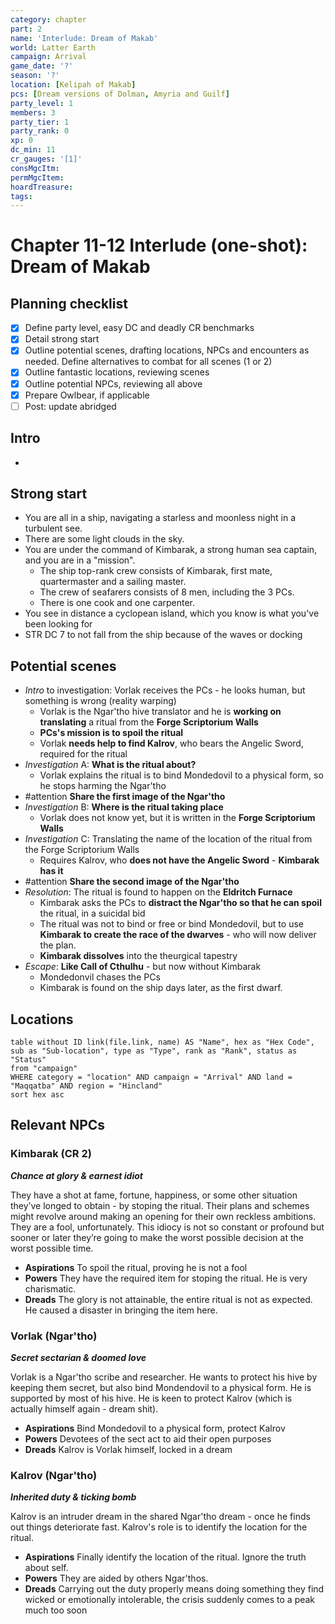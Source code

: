 ```yaml
---
category: chapter
part: 2
name: 'Interlude: Dream of Makab'
world: Latter Earth
campaign: Arrival
game_date: '?'
season: '?'
location: [Kelipah of Makab]
pcs: [Dream versions of Dolman, Amyria and Guilf]
party_level: 1
members: 3
party_tier: 1
party_rank: 0
xp: 0
dc_min: 11
cr_gauges: '[1]'
consMgcItm: 
permMgcItem: 
hoardTreasure: 
tags: 
---
```


# Chapter 11-12 Interlude (one-shot): Dream of Makab

## Planning checklist

- [x] Define party level, easy DC and deadly CR benchmarks
- [x] Detail strong start
- [x] Outline potential scenes, drafting locations, NPCs and encounters as needed. Define alternatives to combat for all scenes (1 or 2)
- [x] Outline fantastic locations, reviewing scenes
- [x] Outline potential NPCs, reviewing all above
- [x] Prepare Owlbear, if applicable
- [ ] Post: update abridged

## Intro

- 

## Strong start

- You are all in a ship, navigating a starless and moonless night in a turbulent see.
- There are some light clouds in the sky.
- You are under the command of Kimbarak, a strong human sea captain, and you are in a "mission".
	- The ship top-rank crew consists of Kimbarak, first mate, quartermaster and a sailing master.
	- The crew of seafarers consists of 8 men, including the 3 PCs.
	- There is one cook and one carpenter.
- You see in distance a cyclopean island, which you know is what you've been looking for
- STR DC 7 to not fall from the ship because of the waves or docking

## Potential scenes

- *Intro* to investigation: Vorlak receives the PCs - he looks human, but something is wrong (reality warping)
	- Vorlak is the Ngar'tho hive translator and he is **working on translating** a ritual from the **Forge Scriptorium Walls**
	- **PCs's mission is to spoil the ritual**
	- Vorlak **needs help to find Kalrov**, who bears the Angelic Sword, required for the ritual 
- *Investigation* A: **What is the ritual about?**
	- Vorlak explains the ritual is to bind Mondedovil to a physical form, so he stops harming the Ngar'tho
- #attention **Share the first image of the Ngar'tho**
- *Investigation* B: **Where is the ritual taking place**
	- Vorlak does not know yet, but it is written in the **Forge Scriptorium Walls**
- *Investigation* C: Translating the name of the location of the ritual from the Forge Scriptorium Walls
	- Requires Kalrov, who **does not have the Angelic Sword** - **Kimbarak has it**
- #attention **Share the second image of the Ngar'tho**
- *Resolution*: The ritual is found to happen on the **Eldritch Furnace**
	- Kimbarak asks the PCs to **distract the Ngar'tho so that he can spoil** the ritual, in a suicidal bid
	- The ritual was not to bind or free or bind Mondedovil, but to use **Kimbarak to create the race of the dwarves** - who will now deliver the plan.
	- **Kimbarak dissolves** into the theurgical tapestry
- *Escape*: **Like Call of Cthulhu** - but now without Kimbarak
	- Mondedonvil chases the PCs
	- Kimbarak is found on the ship days later, as the first dwarf.

## Locations

```dataview
table without ID link(file.link, name) AS "Name", hex as "Hex Code", sub as "Sub-location", type as "Type", rank as "Rank", status as "Status"
from "campaign"
WHERE category = "location" AND campaign = "Arrival" AND land = "Maqqatba" AND region = "Hincland"
sort hex asc
```

## Relevant NPCs

### Kimbarak (CR 2)
***Chance at glory & earnest idiot***

They have a shot at fame, fortune, happiness, or some other situation they’ve longed to obtain - by stoping the ritual. Their plans and schemes might revolve around making an opening for their own reckless ambitions. They are a fool, unfortunately. This idiocy is not so constant or profound but sooner or later they’re going to make the worst possible decision at the worst possible time.

- **Aspirations** To spoil the ritual, proving he is not a fool
- **Powers** They have the required item for stoping the ritual. He is very charismatic.
- **Dreads** The glory is not attainable, the entire ritual is not as expected. He caused a disaster in bringing the item here.

### Vorlak (Ngar'tho)
***Secret sectarian & doomed love***

Vorlak is a Ngar'tho scribe and researcher. He wants to protect his hive by keeping them secret, but also bind Mondendovil to a physical form. He is supported by most of his hive. He is keen to protect Kalrov (which is actually himself again - dream shit).

- **Aspirations** Bind Mondedovil to a physical form, protect Kalrov
- **Powers** Devotees of the sect act to aid their open purposes
- **Dreads** Kalrov is Vorlak himself, locked in a dream

### Kalrov (Ngar'tho)
***Inherited duty & ticking bomb***

Kalrov is an intruder dream in the shared Ngar'tho dream - once he finds out things deteriorate fast. Kalrov's role is to identify the location for the ritual.

- **Aspirations** Finally identify the location of the ritual. Ignore the truth about self.
- **Powers** They are aided by others Ngar'thos. 
- **Dreads** Carrying out the duty properly means doing something they find wicked or emotionally intolerable, the crisis suddenly comes to a peak much too soon
